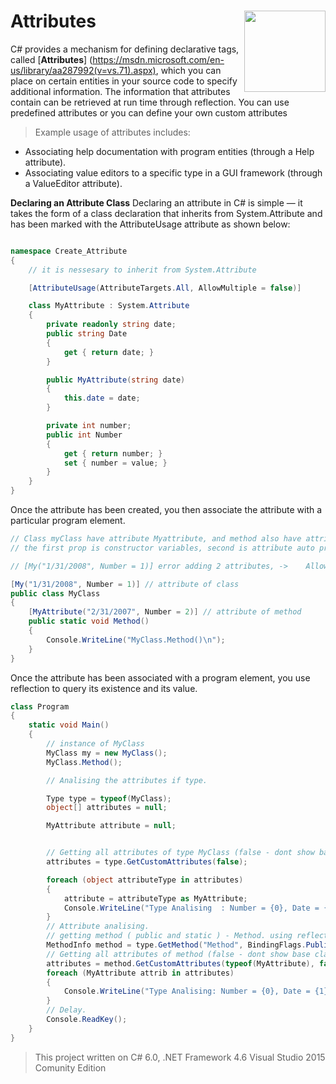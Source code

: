 # Attributes  <img src="https://cloud.githubusercontent.com/assets/24522089/21962098/41a510c8-db36-11e6-95ef-eb392a0a1919.png" align="right" width="130px" height="130px" /> 


C# provides a mechanism for defining declarative tags, called [**Attributes**] (https://msdn.microsoft.com/en-us/library/aa287992(v=vs.71).aspx), which you can place on certain entities in your source code to specify additional information. The information that attributes contain can be retrieved at run time through reflection. You can use predefined attributes or you can define your own custom attributes

> Example usage of attributes includes:

* Associating help documentation with program entities (through a Help attribute).
* Associating value editors to a specific type in a GUI framework (through a ValueEditor attribute).

**Declaring an Attribute Class**
Declaring an attribute in C# is simple — it takes the form of a class declaration that inherits from System.Attribute and has been marked with the AttributeUsage attribute as shown below:

```c#

namespace Create_Attribute
{
    // it is nessesary to inherit from System.Attribute

    [AttributeUsage(AttributeTargets.All, AllowMultiple = false)]

    class MyAttribute : System.Attribute
    {
        private readonly string date;
        public string Date
        {
            get { return date; }
        }

        public MyAttribute(string date)
        {
            this.date = date;
        }

        private int number;
        public int Number
        {
            get { return number; }
            set { number = value; }
        }
    }
}
```
Once the attribute has been created, you then associate the attribute with a particular program element. 

```c#
// Class myClass have attribute Myattribute, and method also have attribute
// the first prop is constructor variables, second is attribute auto properties

// [My("1/31/2008", Number = 1)] error adding 2 attributes, ->    AllowMultiple = false

[My("1/31/2008", Number = 1)] // attribute of class
public class MyClass
{
    [MyAttribute("2/31/2007", Number = 2)] // attribute of method
    public static void Method()
    {
        Console.WriteLine("MyClass.Method()\n");
    }
}
```

Once the attribute has been associated with a program element, you use reflection to query its existence and its value.

```c#
class Program
{
    static void Main()
    {
        // instance of MyClass
        MyClass my = new MyClass();
        MyClass.Method();

        // Analising the attributes if type.

        Type type = typeof(MyClass);
        object[] attributes = null;

        MyAttribute attribute = null;


        // Getting all attributes of type MyClass (false - dont show base class attributes).
        attributes = type.GetCustomAttributes(false);

        foreach (object attributeType in attributes)
        {
            attribute = attributeType as MyAttribute;
            Console.WriteLine("Type Analising  : Number = {0}, Date = {1}", attribute.Number, attribute.Date);
        }
        // Attribute analising.
        // getting method ( public and static ) - Method. using reflection
        MethodInfo method = type.GetMethod("Method", BindingFlags.Public | BindingFlags.Static);
        // Getting all attributes of method (false - dont show base class attributes).
        attributes = method.GetCustomAttributes(typeof(MyAttribute), false);
        foreach (MyAttribute attrib in attributes)
        {
            Console.WriteLine("Type Analising: Number = {0}, Date = {1}", attrib.Number, attrib.Date);
        }
        // Delay.
        Console.ReadKey();
    }
}
```



> This project written on C# 6.0, .NET Framework 4.6 Visual Studio 2015 Comunity Edition
